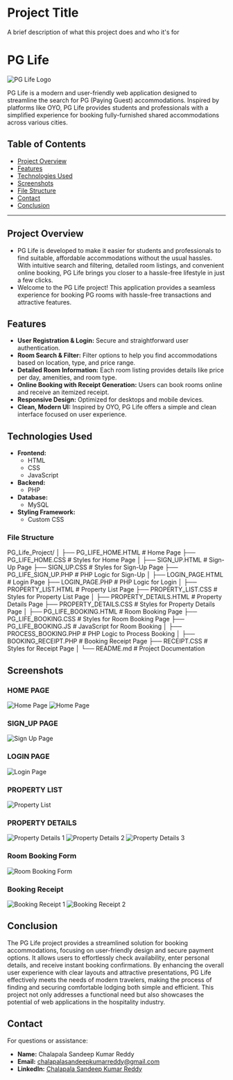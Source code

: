  
# Project Title

A brief description of what this project does and who it's for

# PG Life 

![PG Life Logo](https://i.postimg.cc/GtjmQSbR/logo.png)

PG Life is a modern and user-friendly web application designed to streamline the search for PG (Paying Guest) accommodations. Inspired by platforms like OYO, PG Life provides students and professionals with a simplified experience for booking fully-furnished shared accommodations across various cities.

## Table of Contents
- [Project Overview](#project-overview)
- [Features](#features)
- [Technologies Used](#technologies-used)
- [Screenshots](#screenshots)
- [File Structure](#file-structure)
- [Contact](#contact)
- [Conclusion](#conclusion)

---

## Project Overview

- PG Life is developed to make it easier for students and professionals to find suitable, affordable accommodations without the usual hassles. With intuitive search and filtering, detailed room listings, and convenient online booking, PG Life brings you closer to a hassle-free lifestyle in just a few clicks.
- Welcome to the PG Life project! This application provides a seamless experience for booking PG rooms with hassle-free transactions and attractive features.

## Features

- **User Registration & Login:** Secure and straightforward user authentication.
- **Room Search & Filter:** Filter options to help you find accommodations based on location, type, and price range.
- **Detailed Room Information:** Each room listing provides details like price per day, amenities, and room type.
- **Online Booking with Receipt Generation:** Users can book rooms online and receive an itemized receipt.
- **Responsive Design:** Optimized for desktops and mobile devices.
- **Clean, Modern UI:** Inspired by OYO, PG Life offers a simple and clean interface focused on user experience.

## Technologies Used

- **Frontend:** 
   - HTML
   - CSS 
   - JavaScript
- **Backend:**
   - PHP
- **Database:** 
   - MySQL
- **Styling Framework:** 
   - Custom CSS
### File Structure
PG_Life_Project/
│
├── PG_LIFE_HOME.HTML             # Home Page
├── PG_LIFE_HOME.CSS              # Styles for Home Page
│
├── SIGN_UP.HTML                   # Sign-Up Page
├── SIGN_UP.CSS                    # Styles for Sign-Up Page
├── PG_LIFE_SIGN_UP.PHP           # PHP Logic for Sign-Up
│
├── LOGIN_PAGE.HTML                # Login Page
├── LOGIN_PAGE.PHP                 # PHP Logic for Login
│
├── PROPERTY_LIST.HTML             # Property List Page
├── PROPERTY_LIST.CSS              # Styles for Property List Page
│
├── PROPERTY_DETAILS.HTML           # Property Details Page
├── PROPERTY_DETAILS.CSS            # Styles for Property Details Page
│
├── PG_LIFE_BOOKING.HTML           # Room Booking Page
├── PG_LIFE_BOOKING.CSS            # Styles for Room Booking Page
├── PG_LIFE_BOOKING.JS             # JavaScript for Room Booking
│
├── PROCESS_BOOKING.PHP            # PHP Logic to Process Booking
│
├── BOOKING_RECEIPT.PHP            # Booking Receipt Page
├── RECEIPT.CSS                    # Styles for Receipt Page
│
└── README.md                      # Project Documentation


## Screenshots
### HOME PAGE
![Home Page](https://i.postimg.cc/PJbQMhLq/Screenshot-2024-11-04-190648.png)
![Home Page](https://i.postimg.cc/bY1gP06j/Screenshot-2024-11-04-190714.png)

### SIGN_UP PAGE
![Sign Up Page](https://i.postimg.cc/HnSVmPR2/Screenshot-2024-11-04-191212.png)

### LOGIN PAGE
![Login Page](https://i.postimg.cc/jqvWyL27/Screenshot-2024-11-04-191247.png)

### PROPERTY LIST 
![Property List](https://i.postimg.cc/SxQbCxXJ/Screenshot-2024-11-04-191751.png)

### PROPERTY DETAILS 
![Property Details 1](https://i.postimg.cc/VvP36fQs/Screenshot-2024-11-04-192042.png)
![Property Details 2](https://i.postimg.cc/wjW8VYJF/Screenshot-2024-11-04-192114.png)
![Property Details 3](https://i.postimg.cc/CKzyrrs0/Screenshot-2024-11-04-192147.png)

### Room Booking Form
![Room Booking Form](https://i.postimg.cc/8kyRNyh9/Screenshot-2024-11-04-192658.png)

### Booking Receipt
![Booking Receipt 1](https://i.postimg.cc/3JdgRg1R/Screenshot-2024-11-04-192829.png)
![Booking Receipt 2](https://i.postimg.cc/02F7JbXC/Screenshot-2024-11-04-192904.png)

## Conclusion
The PG Life project provides a streamlined solution for booking accommodations, focusing on user-friendly design and secure payment options. It allows users to effortlessly check availability, enter personal details, and receive instant booking confirmations. By enhancing the overall user experience with clear layouts and attractive presentations, PG Life effectively meets the needs of modern travelers, making the process of finding and securing comfortable lodging both simple and efficient. This project not only addresses a functional need but also showcases the potential of web applications in the hospitality industry.

## Contact
For questions or assistance:

- **Name:** Chalapala Sandeep Kumar Reddy
- **Email:** chalapalasandeepkumarreddy@gmail.com
- **LinkedIn:** [Chalapala Sandeep Kumar Reddy](https://www.linkedin.com/in/chalapalasandeepkumarreddy9908/)

